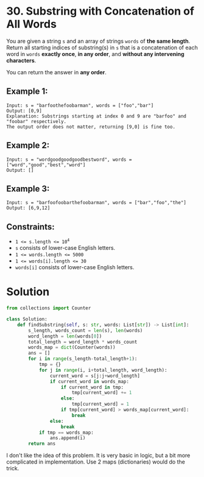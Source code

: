 # 30. Substring with Concatenation of All Words

You are given a string `s` and an array of strings `words` of **the same length**. Return all starting indices of substring(s) in `s` that is a concatenation of each word in `words` **exactly once**, **in any order**, and **without any intervening characters**.

You can return the answer in **any order**.

## Example 1:
```
Input: s = "barfoothefoobarman", words = ["foo","bar"]
Output: [0,9]
Explanation: Substrings starting at index 0 and 9 are "barfoo" and "foobar" respectively.
The output order does not matter, returning [9,0] is fine too.
```

## Example 2:
```
Input: s = "wordgoodgoodgoodbestword", words = ["word","good","best","word"]
Output: []
```

## Example 3:
```
Input: s = "barfoofoobarthefoobarman", words = ["bar","foo","the"]
Output: [6,9,12]
```

## Constraints:
- <code>1 <= s.length <= 10<sup>4</sup></code>
- `s` consists of lower-case English letters.
- `1 <= words.length <= 5000`
- `1 <= words[i].length <= 30`
- `words[i]` consists of lower-case English letters.

# Solution
```python
from collections import Counter

class Solution:
    def findSubstring(self, s: str, words: List[str]) -> List[int]:
        s_length, words_count = len(s), len(words)
        word_length = len(words[0])
        total_length = word_length * words_count
        words_map = dict(Counter(words))
        ans = []
        for i in range(s_length-total_length+1):
            tmp = {}
            for j in range(i, i+total_length, word_length):
                current_word = s[j:j+word_length]
                if current_word in words_map:
                    if current_word in tmp: 
                        tmp[current_word] += 1
                    else:
                        tmp[current_word] = 1
                    if tmp[current_word] > words_map[current_word]:
                        break
                else:
                    break
            if tmp == words_map: 
                ans.append(i)
        return ans
```
I don't like the idea of this problem. It is very basic in logic, but a bit more complicated in implementation. Use 2 maps (dictionaries) would do the trick. 
